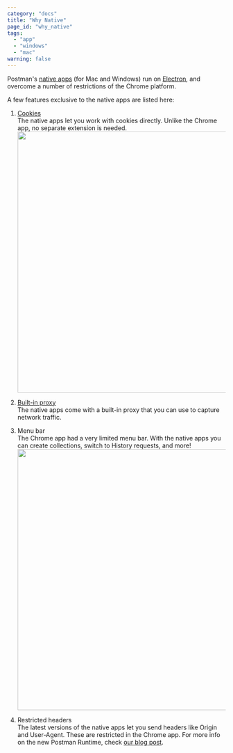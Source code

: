 ```yaml
---
category: "docs"
title: "Why Native"
page_id: "why_native"
tags:
  - "app"
  - "windows"
  - "mac"
warning: false
---
```


Postman's [native apps](http://www.getpostman.com/apps) (for Mac and Windows) run on [Electron](http://electron.atom.io/), 
and overcome a number of restrictions of the Chrome platform.

A few features exclusive to the native apps are listed here:

1. [Cookies](http://www.getpostman.com/docs/cookies)<br>The native apps let you work with cookies directly. Unlike the Chrome app, no separate extension is needed.<br>
[<img src="https://cloud.githubusercontent.com/assets/681190/16727741/2252c05c-4780-11e6-874a-fd2b645be881.png" width="600">](https://cloud.githubusercontent.com/assets/681190/16727741/2252c05c-4780-11e6-874a-fd2b645be881.png)


2. [Built-in proxy](http://www.getpostman.com/docs/capture_mac)<br>The native apps come with a built-in proxy that you can use to capture network traffic. 


3. Menu bar<br>The Chrome app had a very limited menu bar. With the native apps you can create collections, switch to History requests, and more!<br>
[<img src="https://cloud.githubusercontent.com/assets/681190/16727776/59de49a6-4780-11e6-8d0e-63773f072440.png" width="600">](https://cloud.githubusercontent.com/assets/681190/16727776/59de49a6-4780-11e6-8d0e-63773f072440.png)

4. Restricted headers<br>The latest versions of the native apps let you send headers like Origin and User-Agent. These are restricted in the Chrome app. For more info on the new Postman Runtime, check [our blog post](http://blog.getpostman.com/2016/06/14/introducing-postman-runtime-more-power-better-control/).
